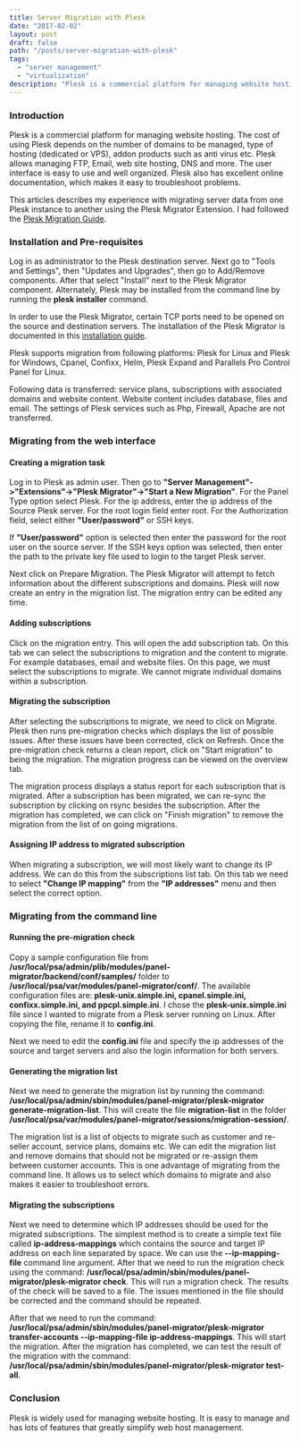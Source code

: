 ```yaml
---
title: Server Migration with Plesk
date: "2017-02-02"
layout: post
draft: false
path: "/posts/server-migration-with-plesk"
tags:
  - "server management"
  - "virtualization"
description: "Plesk is a commercial platform for managing website hosting. The cost of using Plesk depends on the number of domains to be managed, type of hosting (dedicated or VPS), addon products such as anti virus etc. Plesk allows managing FTP, Email, web site hosting, DNS and more."
---
```


### Introduction
Plesk is a commercial platform for managing website hosting. The cost of using Plesk depends on the number of domains to be managed, type of hosting (dedicated or VPS), addon products such as anti virus etc. Plesk allows managing FTP, Email, web site hosting, DNS and more. The user interface is easy to use and well organized. Plesk also has excellent online documentation, which makes it easy to troubleshoot problems.

This articles describes my experience with migrating server data from one Plesk instance to another using the Plesk Migrator Extension. I had followed the [Plesk Migration Guide](https://docs.plesk.com/en-US/onyx/migration-guide/introduction.75496/).

### Installation and Pre-requisites
Log in as administrator to the Plesk destination server. Next go to "Tools and Settings", then "Updates and Upgrades", then go to Add/Remove components. After that select "Install" next to the Plesk Migrator component. Alternately, Plesk may be installed from the command line by running the **plesk installer** command.

In order to use the Plesk Migrator, certain TCP ports need to be opened on the source and destination servers. The installation of the Plesk Migrator is documented in this [installation guide](https://docs.plesk.com/en-US/onyx/migration-guide/installation-and-prerequisites.75498/).

Plesk supports migration from following platforms: Plesk for Linux and Plesk for Windows, Cpanel, Confixx, Helm, Plesk Expand and Parallels Pro Control Panel for Linux.

Following data is transferred: service plans, subscriptions with associated domains and website content. Website content includes database, files and email. The settings of Plesk services such as Php, Firewall, Apache are not transferred.

### Migrating from the web interface

#### Creating a migration task
Log in to Plesk as admin user. Then go to **"Server Management"->"Extensions"->"Plesk Migrator"->"Start a New Migration"**. For the Panel Type option select Plesk. For the ip address, enter the ip address of the Source Plesk server. For the root login field enter root. For the Authorization field, select either **"User/password"** or SSH keys.

If **"User/password"** option is selected then enter the password for the root user on the source server. If the SSH keys option was selected, then enter the path to the private key file used to login to the target Plesk server.

Next click on Prepare Migration. The Plesk Migrator will attempt to fetch information about the different subscriptions and domains. Plesk will now create an entry in the migration list. The migration entry can be edited any time.

#### Adding subscriptions
Click on the migration entry. This will open the add subscription tab. On this tab we can select the subscriptions to migration and the content to migrate. For example databases, email and website files. On this page, we must select the subscriptions to migrate. We cannot migrate individual domains within a subscription.

#### Migrating the subscription
After selecting the subscriptions to migrate, we need to click on Migrate. Plesk then runs pre-migration checks which displays the list of possible issues. After these issues have been corrected, click on Refresh. Once the pre-migration check returns a clean report, click on "Start migration" to being the migration. The migration progress can be viewed on the overview tab.

The migration process displays a status report for each subscription that is migrated. After a subscription has been migrated, we can re-sync the subscription by clicking on rsync besides the subscription. After the migration has completed, we can click on "Finish migration" to remove the migration from the list of on going migrations.

#### Assigning IP address to migrated subscription
When migrating a subscription, we will most likely want to change its IP address. We can do this from the subscriptions list tab. On this tab we need to select **"Change IP mapping"** from the **"IP addresses"** menu and then select the correct option.

### Migrating from the command line

#### Running the pre-migration check
Copy a sample configuration file from **/usr/local/psa/admin/plib/modules/panel-migrator/backend/conf/samples/** folder to **/usr/local/psa/var/modules/panel-migrator/conf/**. The available configuration files are:  **plesk-unix.simple.ini, cpanel.simple.ini, confixx.simple.ini, and ppcpl.simple.ini**. I chose the **plesk-unix.simple.ini** file since I wanted to migrate from a Plesk server running on Linux. After copying the file, rename it to **config.ini**.

Next we need to edit the **config.ini** file and specify the ip addresses of the source and target servers and also the login information for both servers.

#### Generating the migration list
Next we need to generate the migration list by running the command: **/usr/local/psa/admin/sbin/modules/panel-migrator/plesk-migrator generate-migration-list**. This will create the file **migration-list** in the folder **/usr/local/psa/var/modules/panel-migrator/sessions/migration-session/**.

The migration list is a list of objects to migrate such as customer and re-seller account, service plans, domains etc. We can edit the migration list and remove domains that should not be migrated or re-assign them between customer accounts. This is one advantage of migrating from the command line. It allows us to select which domains to migrate and also makes it easier to troubleshoot errors.

#### Migrating the subscriptions
Next we need to determine which IP addresses should be used for the migrated subscriptions. The simplest method is to create a simple text file called **ip-address-mappings** which contains the source and target IP address on each line separated by space. We can use the **--ip-mapping-file** command line argument. After that we need to run the migration check using the command: **/usr/local/psa/admin/sbin/modules/panel-migrator/plesk-migrator check**. This will run a migration check. The results of the check will be saved to a file. The issues mentioned in the file should be corrected and the command should be repeated.

After that we need to run the command: **/usr/local/psa/admin/sbin/modules/panel-migrator/plesk-migrator transfer-accounts --ip-mapping-file ip-address-mappings**. This will start the migration. After the migration has completed, we can test the result of the migration with the command: **/usr/local/psa/admin/sbin/modules/panel-migrator/plesk-migrator test-all**.

### Conclusion
Plesk is widely used for managing website hosting. It is easy to manage and has lots of features that greatly simplify web host management.
